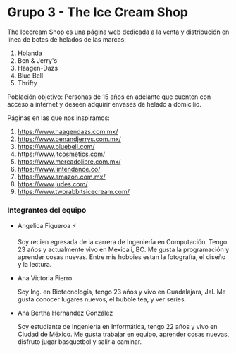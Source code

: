 # Grupo 3 - The Ice Cream Shop

The Icecream Shop es una página web dedicada a la venta y distribución en línea de botes de helados de las marcas: 
1. Holanda
2. Ben & Jerry's
3. Häagen-Dazs
4. Blue Bell
5. Thrifty

Población objetivo: 
Personas de 15 años en adelante que cuenten con acceso a internet y deseen adquirir envases de helado a domicilio.

Páginas en las que nos inspiramos:
1. https://www.haagendazs.com.mx/
2. https://www.benandjerrys.com.mx/
3. https://www.bluebell.com/
4. https://www.itcosmetics.com/
5. https://www.mercadolibre.com.mx/
6. https://www.lintendance.co/
7. https://www.amazon.com.mx/
8. https://www.judes.com/
9. https://www.tworabbitsicecream.com/ 


### Integrantes del equipo
* Angelica Figueroa :zap:

  Soy recien egresada de la carrera de Ingeniería en Computación. Tengo 23 años y actualmente vivo en Mexicali, BC. Me gusta la programación y aprender cosas nuevas. Entre mis hobbies estan la fotografía, el diseño y la lectura.
  
 * Ana Victoria Fierro
 
    Soy Ing. en Biotecnología, tengo 23 años y vivo en Guadalajara, Jal. Me gusta conocer lugares nuevos, el bubble tea, y ver series. 

* Ana Bertha Hernández González
    
    Soy estudiante de Ingeniería en Informática, tengo 22 años y vivo en Ciudad de México. Me gusta trabajar en equipo, aprender cosas nuevas, disfruto jugar basquetbol y salir a caminar.
